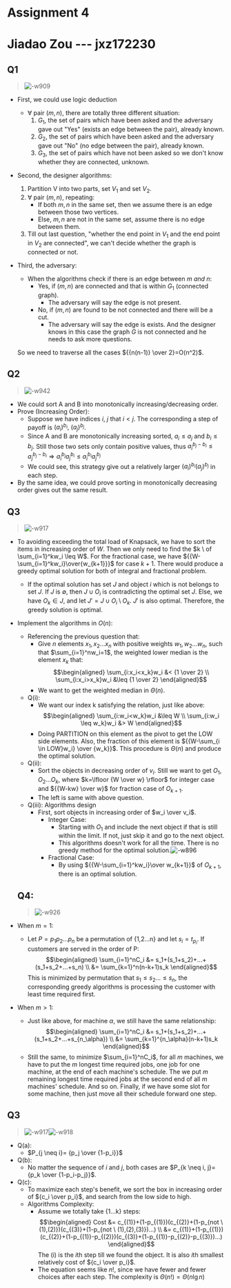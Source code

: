 # Assignment 4
# Jiadao Zou --- jxz172230
## Q1
> ![-w909](media/15616048765879/15616048899602.jpg)

- First, we could use logic deduction
    - $\forall$ pair $(m,n)$, there are totally three different situation:
        1. $G_1$, the set of pairs which have been asked and the adversary gave out "Yes" (exists an edge between the pair), already known.
        2. $G_2$, the set of pairs which have been asked and the adversary gave out "No" (no edge between the pair), already known.
        3. $G_3$, the set of pairs which have not been asked so we don't know whether they are connected, unknown.
- Second, the designer algorithms: 
    1. Partition V into two parts, set $V_1$ and set $V_2$.
    2. $\forall$ pair $(m,n)$, repeating:
        - If both $m,n$ in the same set, then we assume there is an edge between those two vertices.
        - Else, $m,n$ are not in the same set, assume there is no edge between them.
    3. Till out last question, "whether the end point in $V_1$ and the end point in $V_2$ are connected", we can't decide whether the graph is connected or not.
    
- Third, the adversary:
    - When the algorithms check if there is an edge between $m \ and \ n$:
        - Yes, if $(m,n)$ are connected and that is within $G_1$ (connected graph).
            -  The adversary will say the edge is not present.
        -  No, if $(m,n)$ are found to be not connected and there will be a cut.
            -  The adversary will say the edge is exists. And the designer knows in this case the graph $G$ is not connected and he needs to ask more questions.
        
    So we need to traverse all the cases ${{n(n-1)} \over 2}=O(n^2)$.
    
## Q2
> ![-w942](media/15616048765879/15616100625179.jpg)

- We could sort A and B into monotonically increasing/decreasing order.
- Prove (Increasing Order):
    - Suppose we have indices $i, \ j$ that $i < j$. The corresponding a step of payoff is $(a_i)^{b_i}, \ (a_j)^{b_j}$.
    - Since A and B are monotonically increasing sorted, $a_i \leq a_j$ and $b_i \leq b_j$. Still those two sets only contain positive values, thus $a_i^{b_j-b_i} \leq a_j^{b_j-b_i} \Longrightarrow a_i^{b_j}a_j^{b_i} \leq a_i^{b_i}a_j^{b_j}$
    - We could see, this strategy give out a relatively larger $(a_i)^{b_i} (a_j)^{b_j}$ in each step.
- By the same idea, we could prove sorting in monotonically decreasing order gives out the same result.

## Q3
> ![-w917](media/15616048765879/15616297009456.jpg)

- To avoiding exceeding the total load of Knapsack, we have to sort the items in increasing order of $W$. Then we only need to find the $k \ of \sum_{i=1}^kw_i \leq W$. For the fractional case, we have ${{W-\sum_{i=1}^kw_i}\over{w_{k+1}}}$ for case $k+1$. There would produce a greedy optimal solution for both of integral and fractional problem.
    - If the optimal solution has set $J$ and object $i$ which is not belongs to set $J$. If $J$ is $\emptyset$, then $J \cup O_i$ is contradicting the optimal set $J$. Else, we have $O_k \in J$, and let $J'=J\cup O_i \setminus O_k$. $J'$ is also optimal. Therefore, the greedy solution is optimal.
- Implement the algorithms in $O(n)$:
    - Referencing the previous question that:
        - Give $n$ elements $x_1,x_2...x_n$ with positive weights $w_1,w_2...w_n$, such that $\sum_{i=1}^nw_i=1$, the weighted lower median is the element $x_k$ that:
            $$\begin{aligned}
            \sum_{i:x_i<x_k}w_i &< {1 \over 2}       \\
            \sum_{i:x_i>x_k}w_i &\leq {1 \over 2}
            \end{aligned}$$
        - We want to get the weighted median in $\Theta(n)$.
    - Q(i):
        - We want our index k satisfying the relation, just like above:
            $$\begin{aligned}
            \sum_{i:w_i<w_k}w_i &\leq W      \\
            \sum_{i:w_i \leq w_k}w_i &> W
            \end{aligned}$$
        - Doing PARTITION on this element as the pivot to get the LOW side elements. Also, the fraction of this element is ${{W-\sum_{i \in LOW}w_i} \over {w_k}}$. This procedure is $\Theta(n)$ and produce the optimal solution.
    - Q(ii):
        - Sort the objects in decreasing order of $v_i$. Still we want to get $O_1,O_2...O_k$, where $k=\lfloor {W \over w} \rfloor$ for integer case and ${{W-kw} \over w}$ for fraction case of $O_{k+1}$.
        - The left is same with above question.
    - Q(iii): Algorithms design
        - First, sort objects in increasing order of $w_i \over v_i$.
            - Integer Case:
                - Starting with $O_1$ and include the next object if that is still within the limit. If not, just skip it and go to the next object.
                - This algorithms doesn't work for all the time. There is no greedy method for the optimal solution.![-w896](media/15616048765879/15616357030211.jpg)
            - Fractional Case:
                - By using ${{W-\sum_{i=1}^kw_i}\over w_{k+1}}$ of $O_{k+1}$, there is an optimal solution.
                
    ## Q4:
    > ![-w926](media/15616048765879/15616359403400.jpg)

- When $m=1$:
    - Let $P=p_1p_2...p_n$ be a permutation of {1,2...n} and let $s_i=t_{p_i}$. If customers are served in the order of P:
        $$\begin{aligned}
        \sum_{i=1}^nC_i &= s_1+(s_1+s_2)+...+(s_1+s_2+...+s_n)      \\
        &= \sum_{k=1}^n(n-k+1)s_k
        \end{aligned}$$
    This is minimized by permutation that $s_1 \leq s_2...\leq s_n$, the corresponding greedy algorithms is processing the customer with least time required first.
- When $m > 1$:
    - Just like above, for machine $\alpha$, we still have the same relationship:
         $$\begin{aligned}
        \sum_{i=1}^nC_i &= s_1+(s_1+s_2)+...+(s_1+s_2+...+s_{n_\alpha})      \\
        &= \sum_{k=1}^{n_\alpha}(n-k+1)s_k
        \end{aligned}$$
    - Still the same, to minimize $\sum_{i=1}^nC_i$, for all $m$ machines, we have to put the $m$ longest time required jobs, one job for one machine, at the end of each machine's schedule. The we put $m$ remaining longest time required jobs at the second end of all $m$ machines' schedule. And so on. Finally, if we have some slot for some machine, then just move all their schedule forward one step.
    
## Q3
> ![-w917](media/15616048765879/15616370588106.jpg)![-w918](media/15616048765879/15616371319835.jpg)

- Q(a):
    - $P_{j \neq i}= {p_j \over {1-p_i}}$
- Q(b):
    - No matter the sequence of $i$ and $j$, both cases are $P_{k \neq i, j}={p_k \over {1-p_i-p_j}}$.
- Q(c):
    - To maximize each step's benefit, we sort the box in increasing order of ${c_i \over p_i}$, and search from the low side to high.
    - Algorithms Complexity:
        - Assume we totally take {1...k} steps:
        $$\begin{aligned}
        Cost &= c_{(1)}+(1-p_{(1)})(c_{(2)}+(1-p_{not \ (1),(2)})(c_{(3)}+(1-p_{not \ (1),(2),(3)})...)      \\
        &= c_{(1)}+(1-p_{(1)})(c_{(2)}+(1-p_{(1)}-p_{(2)})(c_{(3)}+(1-p_{(1)}-p_{(2)}-p_{(3)})...)
        \end{aligned}$$
        The (i) is the $i$th step till we found the object. It is also $i$th smallest relatively cost of ${c_i \over p_i}$.
        - The equation seems like $n!$, since we have fewer and fewer choices after each step. The complexity is $\Theta(n!)=\Theta(n\lg n)$
        


    

